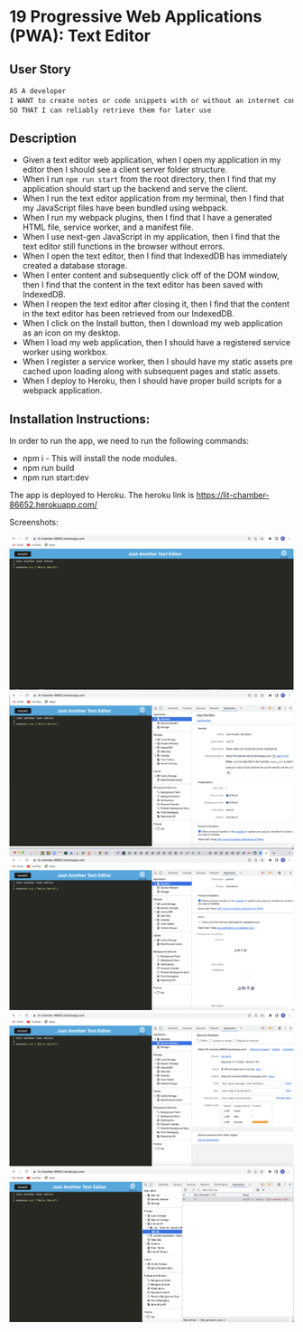 # 19 Progressive Web Applications (PWA): Text Editor

## User Story

```md
AS A developer
I WANT to create notes or code snippets with or without an internet connection
SO THAT I can reliably retrieve them for later use
```

## Description

- Given a text editor web application, when I open my application in my editor then I should see a client server folder structure.
- When I run `npm run start` from the root directory, then I find that my application should start up the backend and serve the client.
- When I run the text editor application from my terminal, then I find that my JavaScript files have been bundled using webpack.
- When I run my webpack plugins, then I find that I have a generated HTML file, service worker, and a manifest file.
- When I use next-gen JavaScript in my application, then I find that the text editor still functions in the browser without errors.
- When I open the text editor, then I find that IndexedDB has immediately created a database storage.
- When I enter content and subsequently click off of the DOM window, then I find that the content in the text editor has been saved with IndexedDB.
- When I reopen the text editor after closing it, then I find that the content in the text editor has been retrieved from our IndexedDB.
- When I click on the Install button, then I download my web application as an icon on my desktop.
- When I load my web application, then I should have a registered service worker using workbox.
- When I register a service worker, then I should have my static assets pre cached upon loading along with subsequent pages and static assets.
- When I deploy to Heroku, then I should have proper build scripts for a webpack application.

## Installation Instructions:

In order to run the app, we need to run the following commands:

- npm i - This will install the node modules.
- npm run build 
- npm run start:dev 

The app is deployed to Heroku. The heroku link is https://lit-chamber-86652.herokuapp.com/

Screenshots:

![Image](./Assets/image1.jpg)
![Image](./Assets/image2.jpg)
![Image](./Assets/image3.jpg)
![Image](./Assets/image4.jpg)
![Image](./Assets/image5.jpg)



